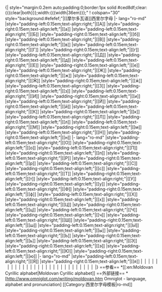 {| style="margin:0.2em auto;padding:0;border:1px solid #ced8df;clear:{{{clear|both}}};width:{{{width|36em}}};"
! colspan="30" style="background:#efefef;"|[[摩尔多瓦语]]西里尔字母
|- lang="ro-md"
|style="padding-left:0.15em;text-align:right;"|[[А]]
|style="padding-right:0.15em;text-align:left;"|[[а]]
|style="padding-left:0.15em;text-align:right;"|[[Б]]
|style="padding-right:0.15em;text-align:left;"|[[б]]
|style="padding-left:0.15em;text-align:right;"|[[В]]
|style="padding-right:0.15em;text-align:left;"|[[в]]
|style="padding-left:0.15em;text-align:right;"|[[Г]]
|style="padding-right:0.15em;text-align:left;"|[[г]]
|style="padding-left:0.15em;text-align:right;"|[[Д]]
|style="padding-right:0.15em;text-align:left;"|[[д]]
|style="padding-left:0.15em;text-align:right;"|[[Е]]
|style="padding-right:0.15em;text-align:left;"|[[е]]
|style="padding-left:0.15em;text-align:right;"|[[Ж]]
|style="padding-right:0.15em;text-align:left;"|[[ж]]
|style="padding-left:0.15em;text-align:right;"|[[Ӂ]]
|style="padding-right:0.15em;text-align:left;"|[[ӂ]]
|style="padding-left:0.15em;text-align:right;"|[[З]]
|style="padding-right:0.15em;text-align:left;"|[[з]]
|style="padding-left:0.15em;text-align:right;"|[[И]]
|style="padding-right:0.15em;text-align:left;"|[[и]]
|style="padding-left:0.15em;text-align:right;"|[[Й]]
|style="padding-right:0.15em;text-align:left;"|[[й]]
|style="padding-left:0.15em;text-align:right;"|[[К]]
|style="padding-right:0.15em;text-align:left;"|[[к]]
|style="padding-left:0.15em;text-align:right;"|[[Л]]
|style="padding-right:0.15em;text-align:left;"|[[л]]
|style="padding-left:0.15em;text-align:right;"|[[М]]
|style="padding-right:0.15em;text-align:left;"|[[м]]
|style="padding-left:0.15em;text-align:right;"|[[Н]]
|style="padding-right:0.15em;text-align:left;"|[[н]]
|- lang="ro-md"
|style="padding-left:0.15em;text-align:right;"|[[О]]
|style="padding-right:0.15em;text-align:left;"|[[о]]
|style="padding-left:0.15em;text-align:right;"|[[П]]
|style="padding-right:0.15em;text-align:left;"|[[п]]
|style="padding-left:0.15em;text-align:right;"|[[Р]]
|style="padding-right:0.15em;text-align:left;"|[[р]]
|style="padding-left:0.15em;text-align:right;"|[[С]]
|style="padding-right:0.15em;text-align:left;"|[[с]]
|style="padding-left:0.15em;text-align:right;"|[[Т]]
|style="padding-right:0.15em;text-align:left;"|[[т]]
|style="padding-left:0.15em;text-align:right;"|[[У]]
|style="padding-right:0.15em;text-align:left;"|[[у]]
|style="padding-left:0.15em;text-align:right;"|[[Ф]]
|style="padding-right:0.15em;text-align:left;"|[[ф]]
|style="padding-left:0.15em;text-align:right;"|[[Х]]
|style="padding-right:0.15em;text-align:left;"|[[х]]
|style="padding-left:0.15em;text-align:right;"|[[Ц]]
|style="padding-right:0.15em;text-align:left;"|[[ц]]
|style="padding-left:0.15em;text-align:right;"|[[Ч]]
|style="padding-right:0.15em;text-align:left;"|[[ч]]
|style="padding-left:0.15em;text-align:right;"|[[Ш]]
|style="padding-right:0.15em;text-align:left;"|[[ш]]
|style="padding-left:0.15em;text-align:right;"|[[Ы]]
|style="padding-right:0.15em;text-align:left;"|[[ы]]
|style="padding-left:0.15em;text-align:right;"|[[Ь]]
|style="padding-right:0.15em;text-align:left;"|[[ь]]
|style="padding-left:0.15em;text-align:right;"|[[Э]]
|style="padding-right:0.15em;text-align:left;"|[[э]]
|style="padding-left:0.15em;text-align:right;"|[[Ю]]
|style="padding-right:0.15em;text-align:left;"|[[ю]]
|- lang="ro-md"
|style="padding-left:0.15em;text-align:right;"|[[Я]]
|style="padding-right:0.15em;text-align:left;"|[[я]]
|&nbsp;
|&nbsp;
|&nbsp;
|&nbsp;
|&nbsp;
|&nbsp;
|&nbsp;
|&nbsp;
|&nbsp;
|&nbsp;
|&nbsp;
|&nbsp;
|&nbsp;
|&nbsp;
|&nbsp;
|&nbsp;
|&nbsp;
|&nbsp;
|&nbsp;
|&nbsp;
|&nbsp;
|&nbsp;
|&nbsp;
|&nbsp;
|&nbsp;
|&nbsp;
|&nbsp;
|&nbsp;
|}<noinclude>
==参看==
*[[:en:Moldovan Cyrillic alphabet|Moldovan Cyrillic alphabet]]
==外部链接==
*[http://www.omniglot.com/writing/moldovan.htm Omniglot - language, alphabet and pronunciation]
[[Category:西里尔字母模板|ro-md]]
</noinclude>